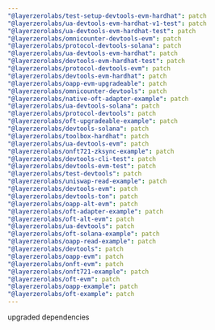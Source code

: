 ```yaml
---
"@layerzerolabs/test-setup-devtools-evm-hardhat": patch
"@layerzerolabs/ua-devtools-evm-hardhat-v1-test": patch
"@layerzerolabs/ua-devtools-evm-hardhat-test": patch
"@layerzerolabs/omnicounter-devtools-evm": patch
"@layerzerolabs/protocol-devtools-solana": patch
"@layerzerolabs/ua-devtools-evm-hardhat": patch
"@layerzerolabs/devtools-evm-hardhat-test": patch
"@layerzerolabs/protocol-devtools-evm": patch
"@layerzerolabs/devtools-evm-hardhat": patch
"@layerzerolabs/oapp-evm-upgradeable": patch
"@layerzerolabs/omnicounter-devtools": patch
"@layerzerolabs/native-oft-adapter-example": patch
"@layerzerolabs/ua-devtools-solana": patch
"@layerzerolabs/protocol-devtools": patch
"@layerzerolabs/oft-upgradeable-example": patch
"@layerzerolabs/devtools-solana": patch
"@layerzerolabs/toolbox-hardhat": patch
"@layerzerolabs/ua-devtools-evm": patch
"@layerzerolabs/onft721-zksync-example": patch
"@layerzerolabs/devtools-cli-test": patch
"@layerzerolabs/devtools-evm-test": patch
"@layerzerolabs/test-devtools": patch
"@layerzerolabs/uniswap-read-example": patch
"@layerzerolabs/devtools-evm": patch
"@layerzerolabs/devtools-ton": patch
"@layerzerolabs/oapp-alt-evm": patch
"@layerzerolabs/oft-adapter-example": patch
"@layerzerolabs/oft-alt-evm": patch
"@layerzerolabs/ua-devtools": patch
"@layerzerolabs/oft-solana-example": patch
"@layerzerolabs/oapp-read-example": patch
"@layerzerolabs/devtools": patch
"@layerzerolabs/oapp-evm": patch
"@layerzerolabs/onft-evm": patch
"@layerzerolabs/onft721-example": patch
"@layerzerolabs/oft-evm": patch
"@layerzerolabs/oapp-example": patch
"@layerzerolabs/oft-example": patch
---
```


upgraded dependencies
